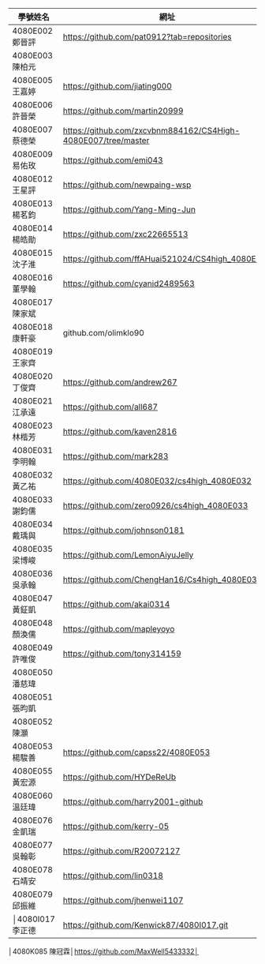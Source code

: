 |學號姓名        |網址                                        |
| ------------  | ------------------------------------------ |
|4080E002 鄭晉評|https://github.com/pat0912?tab=repositories|
|4080E003 陳柏元||
|4080E005 王嘉婷|https://github.com/jiating000|
|4080E006 許晉榮|https://github.com/martin20999|
|4080E007 蔡德榮|https://github.com/zxcvbnm884162/CS4High-4080E007/tree/master|
|4080E009 易佑玫|https://github.com/emi043|
|4080E012 王星評|https://github.com/newpaing-wsp|
|4080E013 楊茗鈞|https://github.com/Yang-Ming-Jun|
|4080E014 楊皓勛|https://github.com/zxc22665513|
|4080E015 沈子淮|https://github.com/ffAHuai521024/CS4high_4080E015|
|4080E016 董學翰|https://github.com/cyanid2489563|
|4080E017 陳家斌||
|4080E018 康軒豪|github.com/olimklo90|
|4080E019 王家齊||
|4080E020 丁俊齊|https://github.com/andrew267|
|4080E021 江承遠|https://github.com/all687|
|4080E023 林楷芳|https://github.com/kaven2816|
|4080E031 李明翰|https://github.com/mark283|
|4080E032 黃乙祐|https://github.com/4080E032/cs4high_4080E032|
|4080E033 謝鈞儒|https://github.com/zero0926/cs4high_4080E033|
|4080E034 戴瑀與|https://github.com/johnson0181|
|4080E035 梁博峻|https://github.com/LemonAiyuJelly|
|4080E036 吳承翰|https://github.com/ChengHan16/Cs4high_4080E036|
|4080E047 黃鉦凱|https://github.com/akai0314|
|4080E048 顏渙儒|https://github.com/mapleyoyo|
|4080E049 許唯俊|https://github.com/tony314159|
|4080E050 潘慈瑋||
|4080E051 張昀凱||
|4080E052 陳灝  ||
|4080E053 楊駿善|https://github.com/capss22/4080E053|
|4080E055 黃宏源|https://github.com/HYDeReUb|
|4080E060 溫廷瑋|https://github.com/harry2001-github |
|4080E076 金凱瑞|https://github.com/kerry-05|
|4080E077 吳翰彰|https://github.com/R20072127|
|4080E078 石靖安|https://github.com/lin0318|
|4080E079 邱振維|https://github.com/jhenwei1107|
│4080I017 李正德|https://github.com/Kenwick87/4080I017.git|
│4080K085 陳冠霖│https://github.com/MaxWell5433332│
